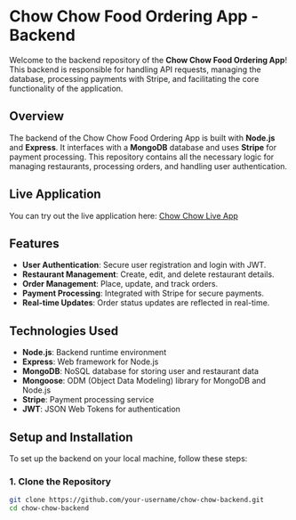 # Chow Chow Food Ordering App - Backend

Welcome to the backend repository of the **Chow Chow Food Ordering App**! This backend is responsible for handling API requests, managing the database, processing payments with Stripe, and facilitating the core functionality of the application.

## Overview

The backend of the Chow Chow Food Ordering App is built with **Node.js** and **Express**. It interfaces with a **MongoDB** database and uses **Stripe** for payment processing. This repository contains all the necessary logic for managing restaurants, processing orders, and handling user authentication.

## Live Application

You can try out the live application here: [Chow Chow Live App](https://chow-chow-foodapp-frontend.onrender.com)

## Features

- **User Authentication**: Secure user registration and login with JWT.
- **Restaurant Management**: Create, edit, and delete restaurant details.
- **Order Management**: Place, update, and track orders.
- **Payment Processing**: Integrated with Stripe for secure payments.
- **Real-time Updates**: Order status updates are reflected in real-time.

## Technologies Used

- **Node.js**: Backend runtime environment
- **Express**: Web framework for Node.js
- **MongoDB**: NoSQL database for storing user and restaurant data
- **Mongoose**: ODM (Object Data Modeling) library for MongoDB and Node.js
- **Stripe**: Payment processing service
- **JWT**: JSON Web Tokens for authentication

## Setup and Installation

To set up the backend on your local machine, follow these steps:

### 1. Clone the Repository

```bash
git clone https://github.com/your-username/chow-chow-backend.git
cd chow-chow-backend
```
